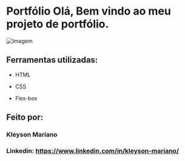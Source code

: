 # Portfólio Olá, Bem vindo ao meu projeto de portfólio.

![Imagem](https://github.com/kleyson13/portifolio/assets/93690092/7f90dd76-fbb2-40bd-9c5f-f983e3aeda5a)

## Ferramentas utilizadas:

- HTML

- CSS

- Flex-box

## Feito por:

### Kleyson Mariano

### Linkedin: https://www.linkedin.com/in/kleyson-mariano/
